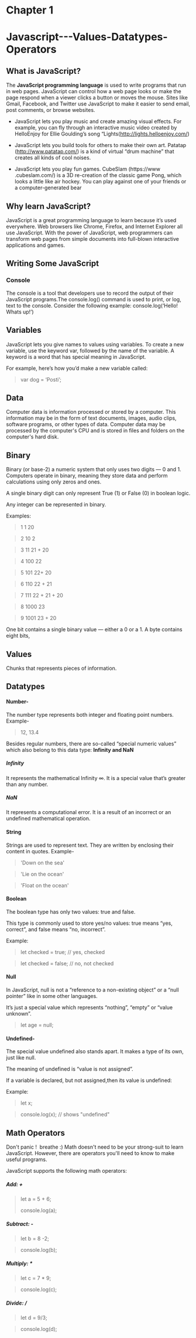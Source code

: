 # Chapter 1
# Javascript---Values-Datatypes-Operators

## What is JavaScript?

The **JavaScript programming language** is used to write programs that run in web pages. JavaScript can control how a web page looks or make the page respond when a viewer clicks a button or moves the mouse. Sites like Gmail, Facebook, and Twitter use JavaScript to make it easier to send email, post comments, or browse websites. 

* JavaScript lets you play music and create amazing visual effects. For example, you can fly through an interactive music video created by HelloEnjoy for Ellie Goulding’s song “Lights(http://lights.helloenjoy.com/)
  
* JavaScript lets you build tools for others to make their own art. Patatap (http://www.patatap.com/) is a kind of virtual “drum machine” that creates all kinds of cool noises.


* JavaScript lets you play fun games. CubeSlam (https://www .cubeslam.com/) is a 3D re-creation of the classic game Pong, which looks a little like air hockey. You can play against one of your friends or a computer-generated bear 

	

## Why learn JavaScript?
JavaScript is a great programming language to learn because it’s used everywhere. Web browsers like Chrome, Firefox, and Internet Explorer all use JavaScript. With the power of JavaScript, web programmers can transform web pages from simple documents into full-blown interactive applications and games.

## Writing Some JavaScript
### Console
The console is a tool that developers use to record the output of their JavaScript programs.The console.log() command is used to print, or log, text to the console. Consider the following example:
console.log(‘Hello! Whats up!’)

## Variables
 JavaScript lets you give names to values using variables. To create a new variable, use the keyword var, followed by the name of the variable. A keyword is a word that has special meaning in JavaScript. 

 For example, here’s how you’d make a new variable called:

>var dog = ‘Posti’;

## Data 
Computer data is information processed or stored by a computer. This information may be in the form of text documents, images, audio clips, software programs, or other types of data. Computer data may be processed by the computer's CPU and is stored in files and folders on the computer's hard disk.

## Binary 
Binary (or base-2) a numeric system that only uses two digits — 0 and 1. Computers operate in binary, meaning they store data and perform calculations using only zeros and ones.

A single binary digit can only represent True (1) or False (0) in boolean logic.

Any integer can be represented in binary.

Examples:

>1 	1	20

>2	10	2

>3	11	21 + 20

>4	100	22

>5	101	22+ 20

>6	110	22 + 21

>7	111	22 + 21 + 20

>8	1000	23

>9	1001	23 + 20

One bit contains a single binary value — either a 0 or a 1. A byte contains eight bits, 

## Values 

Chunks that represents pieces of information.
  
## Datatypes 
#### Number- 
The number type represents both integer and floating point numbers.
Example- 
> 12, 13.4
> 
Besides regular numbers, there are so-called “special numeric values” which also belong to this data type:  **Infinity and NaN**
##### Infinity
It represents the mathematical Infinity ∞. It is a special value that’s greater than any number.
##### NaN 
It represents a computational error. It is a result of an incorrect or an undefined mathematical operation.

#### String 
Strings are used to represent text. They are written by enclosing their content in quotes.
Example- 
>'Down on the sea'

>'Lie on the ocean'

>'Float on the ocean'
   
#### Boolean
The boolean type has only two values: true and false.

This type is commonly used to store yes/no values: true means “yes, correct”, and false means “no, incorrect”.

Example:
>let checked = true; // yes, checked

>let checked = false; // no, not checked
     
#### Null

In JavaScript, null is not a “reference to a non-existing object” or a “null pointer” like in some other languages.

It’s just a special value which represents “nothing”, “empty” or “value unknown”.

>let age = null;
   
#### Undefined- 
     
The special value undefined also stands apart. It makes a type of its own, just like null.

The meaning of undefined is “value is not assigned”.

If a variable is declared, but not assigned,then its value is undefined:
     
Example:
>let x;

>console.log(x); // shows "undefined"
     
## Math Operators
Don't panic !  breathe :) Math doesn't need to be your strong-suit to learn JavaScript. However, there are operators you'll need to know to make useful programs.

JavaScript supports the following math operators:

##### Add: +

> let a = 5 + 6;
> 
> console.log(a);
> 
##### Subtract: - 

> let b = 8 -2;

> console.log(b);
> 
##### Multiply: * 

> let c = 7 * 9;

> console.log(c);
> 
##### Divide: /

> let d = 9/3;

> console.log(d);
    
    
